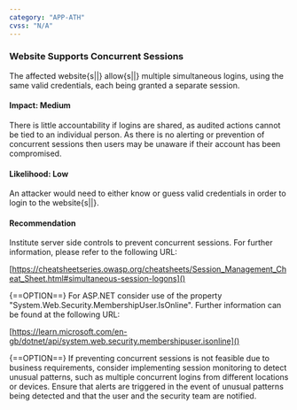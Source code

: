 ```yaml
---
category: "APP-ATH"
cvss: "N/A"
---
```

### Website Supports Concurrent Sessions
The affected website{s||} allow{s||} multiple simultaneous logins, using the same valid credentials, each being granted a separate session.
#### Impact: Medium
There is little accountability if logins are shared, as audited actions cannot be tied to an individual person. As there is no alerting or prevention of concurrent sessions then users may be unaware if their account has been compromised.
#### Likelihood: Low
An attacker would need to either know or guess valid credentials in order to login to the website{s||}.
#### Recommendation
Institute server side controls to prevent concurrent sessions. For further information, please refer to the following URL:

[https://cheatsheetseries.owasp.org/cheatsheets/Session_Management_Cheat_Sheet.html#simultaneous-session-logons]()

{==OPTION==} For ASP.NET consider use of the property "System.Web.Security.MembershipUser.IsOnline". Further information can be found at the following URL:

[https://learn.microsoft.com/en-gb/dotnet/api/system.web.security.membershipuser.isonline]()

{==OPTION==} If preventing concurrent sessions is not feasible due to business requirements, consider implementing session monitoring to detect unusual patterns, such as multiple concurrent logins from different locations or devices. Ensure that alerts are triggered in the event of unusual patterns being detected and that the user and the security team are notified.